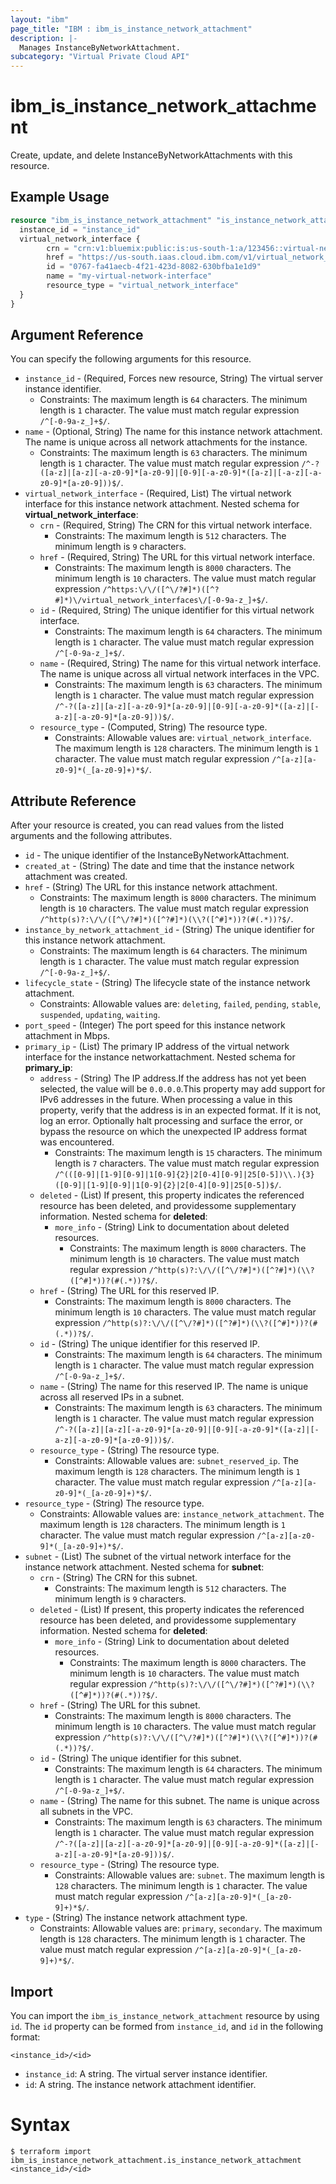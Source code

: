 ```yaml
---
layout: "ibm"
page_title: "IBM : ibm_is_instance_network_attachment"
description: |-
  Manages InstanceByNetworkAttachment.
subcategory: "Virtual Private Cloud API"
---
```


# ibm_is_instance_network_attachment

Create, update, and delete InstanceByNetworkAttachments with this resource.

## Example Usage

```terraform
resource "ibm_is_instance_network_attachment" "is_instance_network_attachment_instance" {
  instance_id = "instance_id"
  virtual_network_interface {
		crn = "crn:v1:bluemix:public:is:us-south-1:a/123456::virtual-network-interface:0767-fa41aecb-4f21-423d-8082-630bfba1e1d9"
		href = "https://us-south.iaas.cloud.ibm.com/v1/virtual_network_interfaces/0767-fa41aecb-4f21-423d-8082-630bfba1e1d9"
		id = "0767-fa41aecb-4f21-423d-8082-630bfba1e1d9"
		name = "my-virtual-network-interface"
		resource_type = "virtual_network_interface"
  }
}
```

## Argument Reference

You can specify the following arguments for this resource.

* `instance_id` - (Required, Forces new resource, String) The virtual server instance identifier.
  * Constraints: The maximum length is `64` characters. The minimum length is `1` character. The value must match regular expression `/^[-0-9a-z_]+$/`.
* `name` - (Optional, String) The name for this instance network attachment. The name is unique across all network attachments for the instance.
  * Constraints: The maximum length is `63` characters. The minimum length is `1` character. The value must match regular expression `/^-?([a-z]|[a-z][-a-z0-9]*[a-z0-9]|[0-9][-a-z0-9]*([a-z]|[-a-z][-a-z0-9]*[a-z0-9]))$/`.
* `virtual_network_interface` - (Required, List) The virtual network interface for this instance network attachment.
Nested schema for **virtual_network_interface**:
	* `crn` - (Required, String) The CRN for this virtual network interface.
	  * Constraints: The maximum length is `512` characters. The minimum length is `9` characters.
	* `href` - (Required, String) The URL for this virtual network interface.
	  * Constraints: The maximum length is `8000` characters. The minimum length is `10` characters. The value must match regular expression `/^https:\/\/([^\/?#]*)([^?#]*)\/virtual_network_interfaces\/[-0-9a-z_]+$/`.
	* `id` - (Required, String) The unique identifier for this virtual network interface.
	  * Constraints: The maximum length is `64` characters. The minimum length is `1` character. The value must match regular expression `/^[-0-9a-z_]+$/`.
	* `name` - (Required, String) The name for this virtual network interface. The name is unique across all virtual network interfaces in the VPC.
	  * Constraints: The maximum length is `63` characters. The minimum length is `1` character. The value must match regular expression `/^-?([a-z]|[a-z][-a-z0-9]*[a-z0-9]|[0-9][-a-z0-9]*([a-z]|[-a-z][-a-z0-9]*[a-z0-9]))$/`.
	* `resource_type` - (Computed, String) The resource type.
	  * Constraints: Allowable values are: `virtual_network_interface`. The maximum length is `128` characters. The minimum length is `1` character. The value must match regular expression `/^[a-z][a-z0-9]*(_[a-z0-9]+)*$/`.

## Attribute Reference

After your resource is created, you can read values from the listed arguments and the following attributes.

* `id` - The unique identifier of the InstanceByNetworkAttachment.
* `created_at` - (String) The date and time that the instance network attachment was created.
* `href` - (String) The URL for this instance network attachment.
  * Constraints: The maximum length is `8000` characters. The minimum length is `10` characters. The value must match regular expression `/^http(s)?:\/\/([^\/?#]*)([^?#]*)(\\?([^#]*))?(#(.*))?$/`.
* `instance_by_network_attachment_id` - (String) The unique identifier for this instance network attachment.
  * Constraints: The maximum length is `64` characters. The minimum length is `1` character. The value must match regular expression `/^[-0-9a-z_]+$/`.
* `lifecycle_state` - (String) The lifecycle state of the instance network attachment.
  * Constraints: Allowable values are: `deleting`, `failed`, `pending`, `stable`, `suspended`, `updating`, `waiting`.
* `port_speed` - (Integer) The port speed for this instance network attachment in Mbps.
* `primary_ip` - (List) The primary IP address of the virtual network interface for the instance networkattachment.
Nested schema for **primary_ip**:
	* `address` - (String) The IP address.If the address has not yet been selected, the value will be `0.0.0.0`.This property may add support for IPv6 addresses in the future. When processing a value in this property, verify that the address is in an expected format. If it is not, log an error. Optionally halt processing and surface the error, or bypass the resource on which the unexpected IP address format was encountered.
	  * Constraints: The maximum length is `15` characters. The minimum length is `7` characters. The value must match regular expression `/^(([0-9]|[1-9][0-9]|1[0-9]{2}|2[0-4][0-9]|25[0-5])\\.){3}([0-9]|[1-9][0-9]|1[0-9]{2}|2[0-4][0-9]|25[0-5])$/`.
	* `deleted` - (List) If present, this property indicates the referenced resource has been deleted, and providessome supplementary information.
	Nested schema for **deleted**:
		* `more_info` - (String) Link to documentation about deleted resources.
		  * Constraints: The maximum length is `8000` characters. The minimum length is `10` characters. The value must match regular expression `/^http(s)?:\/\/([^\/?#]*)([^?#]*)(\\?([^#]*))?(#(.*))?$/`.
	* `href` - (String) The URL for this reserved IP.
	  * Constraints: The maximum length is `8000` characters. The minimum length is `10` characters. The value must match regular expression `/^http(s)?:\/\/([^\/?#]*)([^?#]*)(\\?([^#]*))?(#(.*))?$/`.
	* `id` - (String) The unique identifier for this reserved IP.
	  * Constraints: The maximum length is `64` characters. The minimum length is `1` character. The value must match regular expression `/^[-0-9a-z_]+$/`.
	* `name` - (String) The name for this reserved IP. The name is unique across all reserved IPs in a subnet.
	  * Constraints: The maximum length is `63` characters. The minimum length is `1` character. The value must match regular expression `/^-?([a-z]|[a-z][-a-z0-9]*[a-z0-9]|[0-9][-a-z0-9]*([a-z]|[-a-z][-a-z0-9]*[a-z0-9]))$/`.
	* `resource_type` - (String) The resource type.
	  * Constraints: Allowable values are: `subnet_reserved_ip`. The maximum length is `128` characters. The minimum length is `1` character. The value must match regular expression `/^[a-z][a-z0-9]*(_[a-z0-9]+)*$/`.
* `resource_type` - (String) The resource type.
  * Constraints: Allowable values are: `instance_network_attachment`. The maximum length is `128` characters. The minimum length is `1` character. The value must match regular expression `/^[a-z][a-z0-9]*(_[a-z0-9]+)*$/`.
* `subnet` - (List) The subnet of the virtual network interface for the instance network attachment.
Nested schema for **subnet**:
	* `crn` - (String) The CRN for this subnet.
	  * Constraints: The maximum length is `512` characters. The minimum length is `9` characters.
	* `deleted` - (List) If present, this property indicates the referenced resource has been deleted, and providessome supplementary information.
	Nested schema for **deleted**:
		* `more_info` - (String) Link to documentation about deleted resources.
		  * Constraints: The maximum length is `8000` characters. The minimum length is `10` characters. The value must match regular expression `/^http(s)?:\/\/([^\/?#]*)([^?#]*)(\\?([^#]*))?(#(.*))?$/`.
	* `href` - (String) The URL for this subnet.
	  * Constraints: The maximum length is `8000` characters. The minimum length is `10` characters. The value must match regular expression `/^http(s)?:\/\/([^\/?#]*)([^?#]*)(\\?([^#]*))?(#(.*))?$/`.
	* `id` - (String) The unique identifier for this subnet.
	  * Constraints: The maximum length is `64` characters. The minimum length is `1` character. The value must match regular expression `/^[-0-9a-z_]+$/`.
	* `name` - (String) The name for this subnet. The name is unique across all subnets in the VPC.
	  * Constraints: The maximum length is `63` characters. The minimum length is `1` character. The value must match regular expression `/^-?([a-z]|[a-z][-a-z0-9]*[a-z0-9]|[0-9][-a-z0-9]*([a-z]|[-a-z][-a-z0-9]*[a-z0-9]))$/`.
	* `resource_type` - (String) The resource type.
	  * Constraints: Allowable values are: `subnet`. The maximum length is `128` characters. The minimum length is `1` character. The value must match regular expression `/^[a-z][a-z0-9]*(_[a-z0-9]+)*$/`.
* `type` - (String) The instance network attachment type.
  * Constraints: Allowable values are: `primary`, `secondary`. The maximum length is `128` characters. The minimum length is `1` character. The value must match regular expression `/^[a-z][a-z0-9]*(_[a-z0-9]+)*$/`.


## Import

You can import the `ibm_is_instance_network_attachment` resource by using `id`.
The `id` property can be formed from `instance_id`, and `id` in the following format:

```
<instance_id>/<id>
```
* `instance_id`: A string. The virtual server instance identifier.
* `id`: A string. The instance network attachment identifier.

# Syntax
```
$ terraform import ibm_is_instance_network_attachment.is_instance_network_attachment <instance_id>/<id>
```

